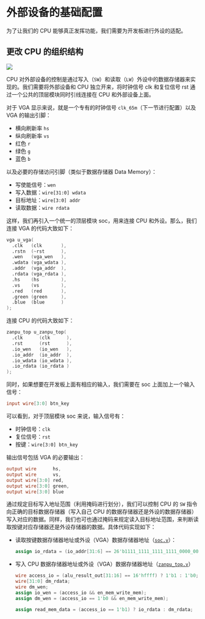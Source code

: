 # 外部设备的基础配置

为了让我们的 CPU 能够真正发挥功能，我们需要为开发板进行外设的适配。

## 更改 CPU 的组织结构

![](https://i.loli.net/2019/09/12/ekzlpwiGSrtDXdE.png)

CPU 对外部设备的控制是通过写入（`SW`）和读取（`LW`）外设中的数据存储器来实现的。我们需要将外部设备和 CPU 独立开来，将时钟信号 clk 和复位信号 rst 通过一个公共的顶层模块同时引线连接在 CPU 和外部设备上面。

对于 VGA 显示来说，就是一个专有的时钟信号 `clk_65m`（下一节进行配置）以及 VGA 的输出引脚：

- 横向刷新率 `hs`
- 纵向刷新率 `vs`
- 红色 `r`
- 绿色 `g`
- 蓝色 `b`

以及必要的存储访问引脚（类似于数据存储器 Data Memory）：

- 写使能信号：`wen`
- 写入数据：`wire[31:0] wdata`
- 目标地址：`wire[3:0] addr`
- 读取数据：`wire rdata`

这样，我们再引入一个统一的顶层模块 soc，用来连接 CPU 和外设。那么，我们连接 VGA 的代码大致如下：

```verilog
vga u_vga(
  .clk   (clk       ),
  .rstn  (~rst      ),
  .wen   (vga_wen   ),
  .wdata (vga_wdata ),
  .addr  (vga_addr  ),
  .rdata (vga_rdata ),
  .hs    (hs        ),
  .vs    (vs        ),
  .red   (red       ),
  .green (green     ),
  .blue  (blue      )
);
```

连接 CPU 的代码大致如下：

```verilog
zanpu_top u_zanpu_top(
  .clk      (clk      ),
  .rst      (rst      ),
  .io_wen   (io_wen   ),
  .io_addr  (io_addr  ),
  .io_wdata (io_wdata ),
  .io_rdata (io_rdata )
);
```

同时，如果想要在开发板上面有相应的输入，我们需要在 soc 上面加上一个输入信号：

```verilog
input wire[3:0] btn_key
```

可以看到，对于顶层模块 soc 来说，输入信号有：

- 时钟信号：`clk`
- 复位信号：`rst`
- 按键：`wire[3:0] btn_key`

输出信号包括 VGA 的必要输出：

```verilog
output wire      hs,
output wire      vs,
output wire[3:0] red,
output wire[3:0] green,
output wire[3:0] blue
```

通过规定目标写入地址范围（利用掩码进行划分），我们可以控制 CPU 的 `SW` 指令向正确的目标数据存储器（写入自己 CPU 的数据存储器还是外设的数据存储器）写入对应的数据。同样，我们也可也通过掩码来规定读入目标地址范围，来判断读取按键对应存储器还是外设存储器的数据。具体代码实现如下：

- 读取按键数据存储器地址或外设（VGA）数据存储器地址（[`soc.v`](https://github.com/zan-pu/pipelined-zanpu/blob/soc/pipelined-zanpu.srcs/sources_1/new/soc.v)）：

  ```verilog
  assign io_rdata = (io_addr[31:6] == 26'b1111_1111_1111_1111_0000_0000_00) ? vga_rdata : {27'b0, btn_key_t};
  ```

- 写入 CPU 数据存储器地址或外设（VGA）数据存储器地址（[`zanpu_top.v`](https://github.com/zan-pu/pipelined-zanpu/blob/soc/pipelined-zanpu.srcs/sources_1/new/zanpu_top.v)）

  ```verilog
  wire access_io = (alu_result_out[31:16] == 16'hffff) ? 1'b1 : 1'b0;
  wire[31:0] dm_rdata;
  wire dm_wen;
  assign io_wen = (access_io && en_mem_write_mem);
  assign dm_wen = (access_io == 1'b0 && en_mem_write_mem);

  assign read_mem_data = (access_io == 1'b1) ? io_rdata : dm_rdata;
  ```
